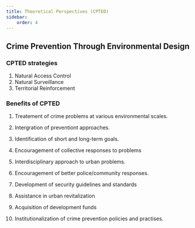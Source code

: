 ```yaml
---
title: Theoretical Perspectives (CPTED)
sidebar: 
    order: 4
---
```


## Crime Prevention Through Environmental Design

### CPTED strategies

1. Natural Access Control
2. Natural Surveillance
3. Territorial Reinforcement

### Benefits of CPTED

1. Treatement of crime problems at various environmental scales.

2. Intergration of preventiont approaches.

3. Identification of short and long-term goals.

4. Encouragement of collective responses to problems

5. Interdisciplinary approach to urban problems.

6. Encouragement of better police/community responses.

7. Development of security guidelines and standards

8. Assistance in urban revitalization

9. Acquisition of development funds

10. Institutionalization of crime prevention policies and practises.
